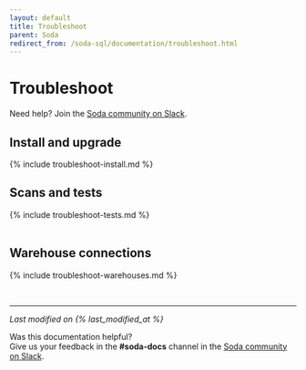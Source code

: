 ```yaml
---
layout: default
title: Troubleshoot
parent: Soda
redirect_from: /soda-sql/documentation/troubleshoot.html
---
```


# Troubleshoot

Need help? Join the <a href="http://community.soda.io/slack" target="_blank"> Soda community on Slack</a>.

## Install and upgrade

{% include troubleshoot-install.md %}
<br />

## Scans and tests

{% include troubleshoot-tests.md %}
<br />
<br />

## Warehouse connections

{% include troubleshoot-warehouses.md %}
<br />


<br />

---
*Last modified on {% last_modified_at %}*

Was this documentation helpful? <br /> Give us your feedback in the **#soda-docs** channel in the <a href="http://community.soda.io/slack" target="_blank"> Soda community on Slack</a>.